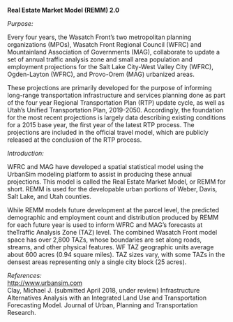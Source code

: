 **Real Estate Market Model (REMM) 2.0**  

*Purpose:*  
 
Every four years, the Wasatch Front’s two metropolitan planning organizations (MPOs), Wasatch Front Regional Council (WFRC) and Mountainland Association of Governments (MAG), collaborate to update a set of annual traffic analysis zone and small area population and employment projections for the Salt Lake City-West Valley City (WFRC), Ogden-Layton (WFRC), and Provo-Orem (MAG) urbanized areas.  

These projections are primarily developed for the purpose of informing long-range transportation infrastructure and services planning done as part of the four year Regional Transportation Plan (RTP) update cycle, as well as Utah’s Unified Transportation Plan, 2019-2050. Accordingly, the foundation for the most recent projections is largely data describing existing conditions for a 2015 base year, the first year of the latest RTP process. The projections are included in the official travel model, which are publicly released at the conclusion of the RTP process.  

*Introduction:*  

WFRC and MAG have developed a spatial statistical model using the UrbanSim modeling platform to assist in producing these annual projections. This model is called the Real Estate Market Model, or REMM for short. REMM is used for the developable urban portions of Weber, Davis, Salt Lake, and Utah counties.  

While REMM models future development at the parcel level, the predicted demographic and employment count and distribution produced by REMM for each future year is used to inform WFRC and MAG’s forecasts at theTraffic Analysis Zone (TAZ) level. The combined Wasatch Front model space has over 2,800 TAZs, whose boundaries are set along roads, streams, and other physical features. WF TAZ geographic units average about 600 acres (0.94 square miles). TAZ sizes vary, with some TAZs in the densest areas representing only a single city block (25 acres).  

*References:*  
http://www.urbansim.com  
Clay, Michael J. (submitted April 2018, under review) Infrastructure Alternatives Analysis with an Integrated Land Use and Transportation Forecasting Model. Journal of Urban, Planning and Transportation Research.  
